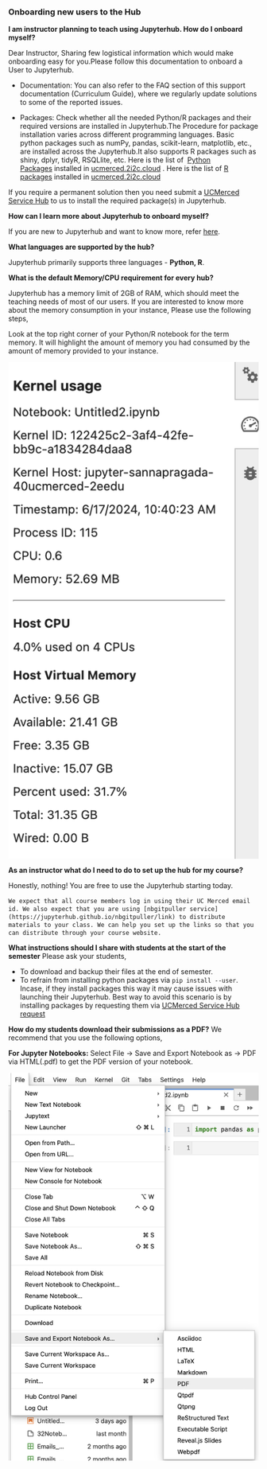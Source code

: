 ### Onboarding new users to the Hub

**I am instructor planning to teach using Jupyterhub. How do I onboard myself?**

Dear Instructor, Sharing few logistical information which would make onboarding easy for you.Please follow this documentation to onboard a User to Jupyterhub.

- Documentation: You can also refer to the FAQ section of this support documentation (Curriculum Guide), where we regularly update solutions to some of the reported issues.
 
- Packages: Check whether all the needed Python/R packages and their required versions are installed in Jupyterhub.The Procedure for package installation varies across different programming languages. Basic python packages such as numPy, pandas, scikit-learn, matplotlib, etc., are installed across the Jupyterhub.It also supports R packages such as shiny, dplyr, tidyR, RSQLlite, etc. Here is the list of  [Python Packages](https://ucmerced.app.box.com/s/x2eigcssqyeca9mrid3m19glfcs73j02) installed in [ucmerced.2i2c.cloud](https://ucmerced.2i2c.cloud/hub/login) . Here is the list of [R packages](https://ucmerced.app.box.com/file/1481528927192?s=65r1rda9atblpdsxdvtyaq6exlnns9z3) installed in [ucmerced.2i2c.cloud](https://ucmerced.2i2c.cloud/hub/login)

If you require a permanent solution then you need submit a [UCMerced Service Hub](https://ucmerced.service-now.com/servicehub?id=public_kb_article&sys_id=3c3ee9ff1b67a0543a003112cd4bcb13&form_id=06da3f8edbfc08103c4d56f3ce9619f4) to us to install the required package(s) in Jupyterhub.


**How can I learn more about Jupyterhub to onboard myself?**

If you are new to Jupyterhub and want to know more, refer [here](https://ucmerced.2i2c.cloud/hub/login). 


**What languages are supported by the hub?**

Jupyterhub primarily supports three languages - **Python, R**.


**What is the default Memory/CPU requirement for every hub?**

Jupyterhub has a memory limit of 2GB of RAM, which should meet the teaching needs of most of our users. If you are interested to know more about the memory consumption in your instance, Please use the following steps,

Look at the top right corner of your Python/R notebook for the term memory. It will highlight the amount of memory you had consumed by the amount of memory provided to your instance. 

<div align="center" style="width: 100%;">
  <img src="../hpcdocs/HPC-clusters/imgs/memory.png" alt="memory.png" style="max-width: 100%; height: auto; display: block; margin: 0 auto;"></img>
</div>

**As an instructor what do I need to do to set up the hub for my course?**

Honestly, nothing! You are free to use the Jupyterhub starting today. 

```{note}
We expect that all course members log in using their UC Merced email id. We also expect that you are using [nbgitpuller service](https://jupyterhub.github.io/nbgitpuller/link) to distribute materials to your class. We can help you set up the links so that you can distribute through your course website. 
```

**What instructions should I share with students at the start of the semester**
Please ask your students,

- To download and backup their files at the end of semester.
- To refrain from installing python packages via `pip install --user`. Incase, if they install packages this way it may cause issues with launching their Jupyterhub. Best way to avoid this scenario is by installing packages by requesting them via [UCMerced Service Hub request](https://ucmerced.service-now.com/servicehub?id=public_kb_article&sys_id=3c3ee9ff1b67a0543a003112cd4bcb13&form_id=06da3f8edbfc08103c4d56f3ce9619f4)


**How do my students download their submissions as a PDF?**
We recommend that you use the following options,
 
**For Jupyter Notebooks:** Select File -> Save and Export Notebook as -> PDF via HTML(.pdf) to get the PDF version of your notebook. 
<div align="center" style="width: 100%;">
  <img src="../hpcdocs/HPC-clusters/imgs/download_pdf.png" alt="download_pdf.png" style="max-width: 100%; height: auto; display: block; margin: 0 auto;"></img>
</div>
